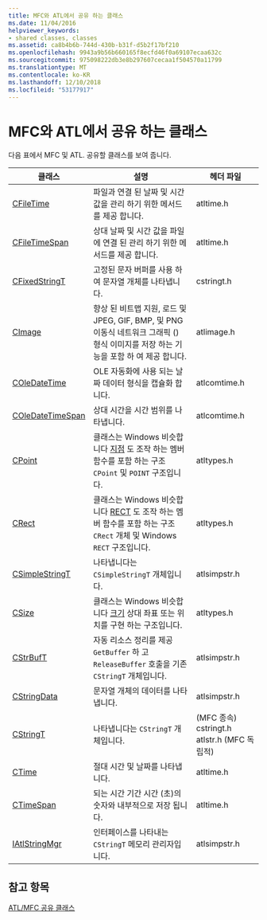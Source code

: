 ```yaml
---
title: MFC와 ATL에서 공유 하는 클래스
ms.date: 11/04/2016
helpviewer_keywords:
- shared classes, classes
ms.assetid: ca8b4b6b-744d-430b-b31f-d5b2f17bf210
ms.openlocfilehash: 9943a9b56b660165f8ecfd46f0a69107ecaa632c
ms.sourcegitcommit: 975098222db3e8b297607cecaa1f504570a11799
ms.translationtype: MT
ms.contentlocale: ko-KR
ms.lasthandoff: 12/10/2018
ms.locfileid: "53177917"
---
```

# <a name="classes-shared-by-mfc-and-atl"></a>MFC와 ATL에서 공유 하는 클래스

다음 표에서 MFC 및 ATL. 공유할 클래스를 보여 줍니다.

|클래스|설명|헤더 파일|
|-----------|-----------------|-----------------|
|[CFileTime](../../atl-mfc-shared/reference/cfiletime-class.md)|파일과 연결 된 날짜 및 시간 값을 관리 하기 위한 메서드를 제공 합니다.|atltime.h|
|[CFileTimeSpan](../../atl-mfc-shared/reference/cfiletimespan-class.md)|상대 날짜 및 시간 값을 파일에 연결 된 관리 하기 위한 메서드를 제공 합니다.|atltime.h|
|[CFixedStringT](../../atl-mfc-shared/reference/cfixedstringt-class.md)|고정된 문자 버퍼를 사용 하 여 문자열 개체를 나타냅니다.|cstringt.h|
|[CImage](../../atl-mfc-shared/reference/cimage-class.md)|향상 된 비트맵 지원, 로드 및 JPEG, GIF, BMP, 및 PNG 이동식 네트워크 그래픽 () 형식 이미지를 저장 하는 기능을 포함 하 여 제공 합니다.|atlimage.h|
|[COleDateTime](../../atl-mfc-shared/reference/coledatetime-class.md)|OLE 자동화에 사용 되는 날짜 데이터 형식을 캡슐화 합니다.|atlcomtime.h|
|[COleDateTimeSpan](../../atl-mfc-shared/reference/coledatetimespan-class.md)|상대 시간을 시간 범위를 나타냅니다.|atlcomtime.h|
|[CPoint](../../atl-mfc-shared/reference/cpoint-class.md)|클래스는 Windows 비슷합니다 [지점](/windows/desktop/api/windef/ns-windef-tagpoint) 도 조작 하는 멤버 함수를 포함 하는 구조 `CPoint` 및 `POINT` 구조입니다.|atltypes.h|
|[CRect](../../atl-mfc-shared/reference/crect-class.md)|클래스는 Windows 비슷합니다 [RECT](/windows/desktop/api/windef/ns-windef-tagrect) 도 조작 하는 멤버 함수를 포함 하는 구조 `CRect` 개체 및 Windows `RECT` 구조입니다.|atltypes.h|
|[CSimpleStringT](../../atl-mfc-shared/reference/csimplestringt-class.md)|나타냅니다는 `CSimpleStringT` 개체입니다.|atlsimpstr.h|
|[CSize](../../atl-mfc-shared/reference/csize-class.md)|클래스는 Windows 비슷합니다 [크기](/windows/desktop/api/windef/ns-windef-tagsize) 상대 좌표 또는 위치를 구현 하는 구조입니다.|atltypes.h|
|[CStrBufT](../../atl-mfc-shared/reference/cstrbuft-class.md)|자동 리소스 정리를 제공 `GetBuffer` 하 고 `ReleaseBuffer` 호출을 기존 `CStringT` 개체입니다.|atlsimpstr.h|
|[CStringData](../../atl-mfc-shared/reference/cstringdata-class.md)|문자열 개체의 데이터를 나타냅니다.|atlsimpstr.h|
|[CStringT](../../atl-mfc-shared/reference/cstringt-class.md)|나타냅니다는 `CStringT` 개체입니다.|(MFC 종속) cstringt.h atlstr.h (MFC 독립적)|
|[CTime](../../atl-mfc-shared/reference/ctime-class.md)|절대 시간 및 날짜를 나타냅니다.|atltime.h|
|[CTimeSpan](../../atl-mfc-shared/reference/ctimespan-class.md)|되는 시간 기간 시간 (초)의 숫자와 내부적으로 저장 됩니다.|atltime.h|
|[IAtlStringMgr](../../atl-mfc-shared/reference/iatlstringmgr-class.md)|인터페이스를 나타내는 `CStringT` 메모리 관리자입니다.|atlsimpstr.h|

## <a name="see-also"></a>참고 항목

[ATL/MFC 공유 클래스](../../atl-mfc-shared/atl-mfc-shared-classes.md)

